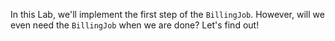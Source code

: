 In this Lab, we'll implement the first step of the `BillingJob`. However, will we even need the `BillingJob` when we are done? Let's find out!
